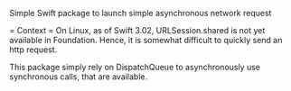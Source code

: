 Simple Swift package to launch simple asynchronous network request

= Context =
On Linux, as of Swift 3.02, URLSession.shared is not yet available in Foundation. Hence, it is somewhat difficult to quickly send an http request.

This package simply rely on DispatchQueue to asynchronously use synchronous calls, that are available.
